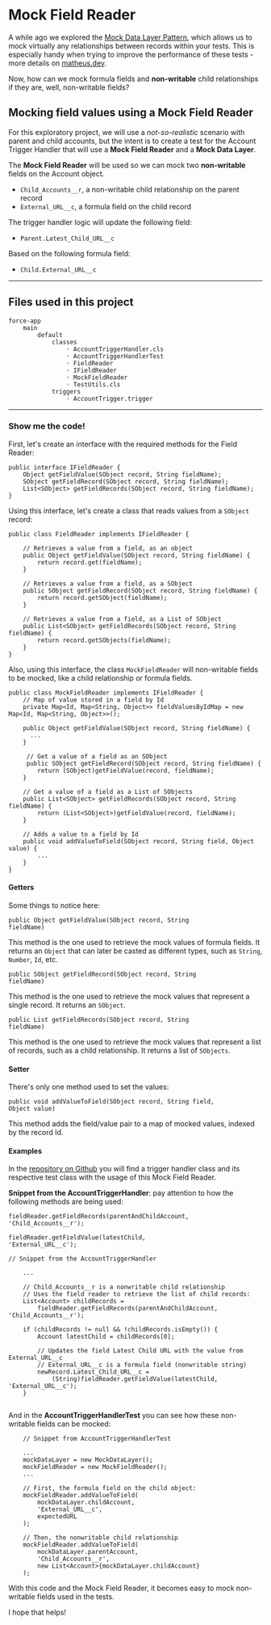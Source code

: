 # Mock Field Reader

A while ago we explored the [Mock Data Layer Pattern](https://github.com/gitmatheus/Mock-Data-Layer-Pattern), which allows us to mock virtually any relationships between records within your tests. This is especially handy when trying to improve the performance of these tests - more details on [matheus.dev](https://matheus.dev/unit-test-mock-relationships-apex/).

Now, how can we mock formula fields and <strong>non-writable</strong> child relationships if they are, well, non-writable fields? 

## Mocking field values using a Mock Field Reader

For this exploratory project, we will use a *not-so-realistic* scenario with parent and child accounts, but the intent is to create a test for the Account Trigger Handler that will use a <strong>Mock Field Reader</strong> and a <strong>Mock Data Layer</strong>.

The <strong>Mock Field Reader</strong> will be used so we can mock two <strong>non-writable</strong> fields on the Account object.

- `Child_Accounts__r`, a non-writable child relationship on the parent record
- `External_URL__c`, a formula field on the child record

The trigger handler logic will update the following field:
- `Parent.Latest_Child_URL__c`

Based on the following formula field:
- `Child.External_URL__c`

---

## Files used in this project

```
force-app
    main
        default
            classes
                ◦ AccountTriggerHandler.cls
                ◦ AccountTriggerHandlerTest
                ◦ FieldReader
                ◦ IFieldReader
                ◦ MockFieldReader
                ◦ TestUtils.cls
            triggers
                ◦ AccountTrigger.trigger
```

---

<h3>Show me the code!</h3>

First, let's create an interface with the required methods for the Field Reader: 

````
public interface IFieldReader {
    Object getFieldValue(SObject record, String fieldName);
    SObject getFieldRecord(SObject record, String fieldName);
    List<SObject> getFieldRecords(SObject record, String fieldName);
}
````


Using this interface, let's create a class that reads values from a <code>SObject</code> record:

````
public class FieldReader implements IFieldReader {
    
    // Retrieves a value from a field, as an object
    public Object getFieldValue(SObject record, String fieldName) {
        return record.get(fieldName);
    }

    // Retrieves a value from a field, as a SObject
    public SObject getFieldRecord(SObject record, String fieldName) {
        return record.getSObject(fieldName);
    }

    // Retrieves a value from a field, as a List of SObject
    public List<SObject> getFieldRecords(SObject record, String fieldName) {
        return record.getSObjects(fieldName);
    }
}
````

Also, using this interface, the class `MockFieldReader` will non-writable fields to be mocked, like a child relationship or formula fields.

````
public class MockFieldReader implements IFieldReader {
    // Map of value stored in a field by Id
    private Map<Id, Map<String, Object>> fieldValuesByIdMap = new Map<Id, Map<String, Object>>();
    
    public Object getFieldValue(SObject record, String fieldName) {
      ... 
    }

     // Get a value of a field as an SObject
     public SObject getFieldRecord(SObject record, String fieldName) {
        return (SObject)getFieldValue(record, fieldName);
    }

    // Get a value of a field as a List of SObjects
    public List<SObject> getFieldRecords(SObject record, String fieldName) {
        return (List<SObject>)getFieldValue(record, fieldName);
    }

    // Adds a value to a field by Id
    public void addValueToField(SObject record, String field, Object value) {
        ...
    }
}
````

<h4>Getters</h4>

Some things to notice here:

<code>public Object getFieldValue(SObject record, String fieldName)</code>

This method is the one used to retrieve the mock values of formula fields. It returns an <code>Object</code> that can later be casted as different types, such as <code>String</code>, <code>Number</code>, <code>Id</code>, etc. 

<code>public SObject getFieldRecord(SObject record, String fieldName)</code>

This method is the one used to retrieve the mock values that represent a single record. It returns an <code>SObject</code>.

<code>public List<SObject> getFieldRecords(SObject record, String fieldName)</code>

This method is the one used to retrieve the mock values that represent a list of records, such as a child relationship. It returns a list of <code>SObjects</code>.

<h4>Setter</h4>

There's only one method used to set the values:

<code>public void addValueToField(SObject record, String field, Object value)</code>

This method adds the field/value pair to a map of mocked values, indexed by the record Id.

<h4>Examples</h4>

In the <a href="https://github.com/gitmatheus/MockFieldReader" target="_blank" rel="noopener">repository on Github</a> you will find a trigger handler class and its respective test class with the usage of this Mock Field Reader. 

<strong>Snippet from the AccountTriggerHandler</strong>: pay attention to how the following methods are being used:

<code>fieldReader.getFieldRecords(parentAndChildAccount, 'Child_Accounts__r');</code>
    
<code>fieldReader.getFieldValue(latestChild, 'External_URL__c');</code>

````
// Snippet from the AccountTriggerHandler

    ...

    // Child_Accounts__r is a nonwritable child relationship
    // Uses the field reader to retrieve the list of child records:
    List<Account> childRecords =
        fieldReader.getFieldRecords(parentAndChildAccount, 'Child_Accounts__r');

    if (childRecords != null && !childRecords.isEmpty()) {    
        Account latestChild = childRecords[0];

        // Updates the field Latest Child URL with the value from External_URL__c
        // External_URL__c is a formula field (nonwritable string)
        newRecord.Latest_Child_URL__c = 
            (String)fieldReader.getFieldValue(latestChild, 'External_URL__c');
    } 


````

And in the <strong>AccountTriggerHandlerTest</strong> you can see how these non-writable fields can be mocked:

````
    // Snippet from AccountTriggerHandlerTest

    ...
    mockDataLayer = new MockDataLayer();
    mockFieldReader = new MockFieldReader();
    ...

    // First, the formula field on the child object:
    mockFieldReader.addValueToField(
        mockDataLayer.childAccount,
        'External_URL__c',
        expectedURL
    );

    // Then, the nonwritable child relationship
    mockFieldReader.addValueToField(
        mockDataLayer.parentAccount, 
        'Child_Accounts__r', 
        new List<Account>{mockDataLayer.childAccount}
    );
````

With this code and the Mock Field Reader, it becomes easy to mock non-writable fields used in the tests. 

I hope that helps!
